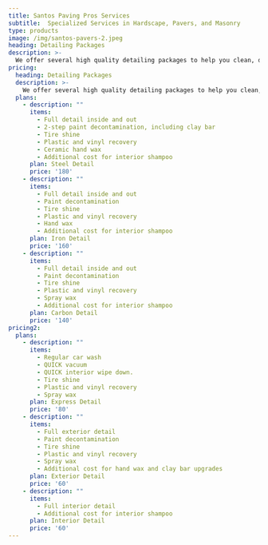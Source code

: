 ```yaml
---
title: Santos Paving Pros Services
subtitle:  Specialized Services in Hardscape, Pavers, and Masonry
type: products
image: /img/santos-pavers-2.jpeg
heading: Detailing Packages
description: >-
  We offer several high quality detailing packages to help you clean, decontaminate, and protect your vehicle.
pricing:
  heading: Detailing Packages
  description: >-
    We offer several high quality detailing packages to help you clean, decontaminate, and protect your vehicle.
  plans:
    - description: ""
      items:
        - Full detail inside and out
        - 2-step paint decontamination, including clay bar
        - Tire shine
        - Plastic and vinyl recovery
        - Ceramic hand wax
        - Additional cost for interior shampoo
      plan: Steel Detail
      price: '180'
    - description: ""
      items:
        - Full detail inside and out
        - Paint decontamination
        - Tire shine
        - Plastic and vinyl recovery
        - Hand wax
        - Additional cost for interior shampoo
      plan: Iron Detail
      price: '160'
    - description: ""
      items:
        - Full detail inside and out
        - Paint decontamination
        - Tire shine
        - Plastic and vinyl recovery
        - Spray wax
        - Additional cost for interior shampoo
      plan: Carbon Detail
      price: '140'
pricing2:
  plans:
    - description: ""
      items:
        - Regular car wash
        - QUICK vacuum
        - QUICK interior wipe down.
        - Tire shine
        - Plastic and vinyl recovery
        - Spray wax
      plan: Express Detail
      price: '80'
    - description: ""
      items:
        - Full exterior detail
        - Paint decontamination
        - Tire shine
        - Plastic and vinyl recovery
        - Spray wax
        - Additional cost for hand wax and clay bar upgrades
      plan: Exterior Detail
      price: '60'
    - description: ""
      items:
        - Full interior detail
        - Additional cost for interior shampoo
      plan: Interior Detail
      price: '60'
---
```



